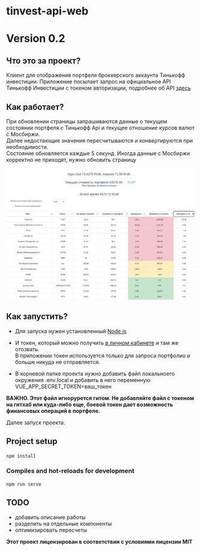 # tinvest-api-web
# Version 0.2

## Что это за проект?
Клиент для отображения портфеля броккерского аккаунта Тинькофф инвестиции.
Приложение посылает запрос на официальное API Тинькофф Инвестиции с токеном авторизации, подробнее об API [здесь](https://tinkoffcreditsystems.github.io/invest-openapi/)

## Как работает?
При обновлении страницы запрашиваются данные о текущем состоянии портфеля с Тинькофф Api и текущее отношение курсов валют с Мосбиржи.  
Далее недостающие значения пересчитываются и конвертируются при необходимости.   
Состояние обновляется каждые 5 секунд. Иногда данные с Мосбиржи корректно не приходят, нужно обновить страницу

![](https://github.com/rdnt42/tinvest-api-web/blob/master/examples/portfolio.jpg)

## Как запустить?
- Для запуска нужен установленный [Node js](https://nodejs.org/en/)  

- И токен, который можно получить [в личном кабинете](https://tinkoffcreditsystems.github.io/invest-openapi/auth/) и там же отозвать.  
В приложении токен используется только для запроса портфолио и больше никуда не отправляется.  

- В корневой папке проекта нужно добавить файл локальноего окружения .env.local и добавить в него переменную VUE_APP_SECRET_TOKEN=ваш_токен  

**ВАЖНО. Этот файл игнорурется гитом. Не добавляйте файл с токеном на гитхаб или куда-либо еще, боевой токен дает возможность финансовых операций в портфеле.**

Далее запуск проекта.

## Project setup
```
npm install
```

### Compiles and hot-reloads for development
```
npm run serve
```
## TODO
- добавить описание работы
- разделить на отдельные компоненты
- оптимизировать пересчеты

**Этот проект лицензирован в соответствии с условиями лицензии MIT**
